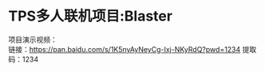# TPS多人联机项目:Blaster  
项目演示视频：  
链接：https://pan.baidu.com/s/1K5nyAyNeyCg-Ixj-NKyRdQ?pwd=1234 
提取码：1234